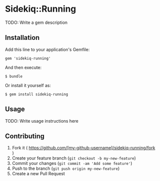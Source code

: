 # Sidekiq::Running

TODO: Write a gem description

## Installation

Add this line to your application's Gemfile:

    gem 'sidekiq-running'

And then execute:

    $ bundle

Or install it yourself as:

    $ gem install sidekiq-running

## Usage

TODO: Write usage instructions here

## Contributing

1. Fork it ( https://github.com/[my-github-username]/sidekiq-running/fork )
2. Create your feature branch (`git checkout -b my-new-feature`)
3. Commit your changes (`git commit -am 'Add some feature'`)
4. Push to the branch (`git push origin my-new-feature`)
5. Create a new Pull Request
